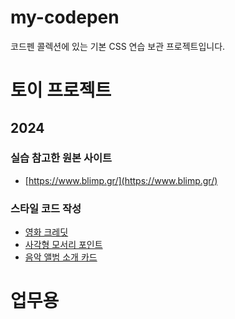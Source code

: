 # my-codepen
코드펜 콜렉션에 있는 기본 CSS 연습 보관 프로젝트입니다.

# 토이 프로젝트
## 2024
### 실습 참고한 원본 사이트
- [https://www.blimp.gr/](https://www.blimp.gr/)
  
### 스타일 코드 작성
- [영화 크레딧](/toy/movie-credit.html)
- [사각형 모서리 포인트](/toy/pointed-corner-box.html)
- [음악 앨범 소개 카드](/toy/music-album.html)

# 업무용 
